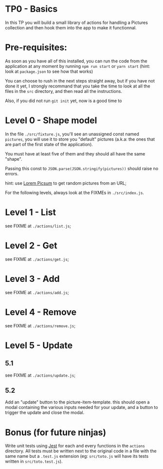 # TP0 - Basics

In this TP you will build a small library of actions for handling a Pictures collection and then hook them into the app to make it functionnal.

# Pre-requisites:

As soon as you have all of this installed, you can run the code from the application
at any moment by running `npm run start` or `yarn start` (hint: look at `package.json` to see how that works)

You can choose to rush in the next steps straight away, but if you have not done it yet,
I strongly recommand that you take the time to look at all the files in the `src` directory,
and then read all the instructions.

Also, if you did not run `git init` yet, now is a good time to

# Level 0 - Shape model

In the file `./src/fixture.js`, you'll see an unassigned const named `pictures`,
you will use it to store you "default" pictures (a.k.a: the ones that are part of the first state of the application).

You must have at least five of them and they should all have the same "shape".

Passing this const to `JSON.parse(JSON.stringify(pictures))` should raise no errors.

hint: use [Lorem Picsum](http://picsum.photos/) to get random pictures from an URL;

For the following levels, always look at the FIXMEs in `./src/index.js`.

# Level 1 - List

see FIXME at `./actions/list.js`;

# Level 2 - Get

see FIXME at `./actions/get.js`;

# Level 3 - Add

see FIXME at `./actions/add.js`;

# Level 4 - Remove

see FIXME at `./actions/remove.js`;

# Level 5 - Update

## 5.1

see FIXME at `./actions/update.js`;

## 5.2

Add an "update" button to the picture-item-template.
this should open a modal containing the various inputs needed for your update,
and a button to trigger the update and close the modal.

# Bonus (for future ninjas)

Write unit tests using [Jest](https://facebook.github.io/jest/) for each and every functions in the `actions` directory.
All tests must be written next to the original code in a file with the same name but a `.test.js` extension (eg: `src/toto.js` will have its tests written in `src/toto.test.js`).
